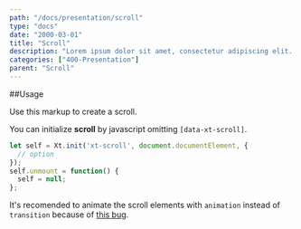 ```yaml
---
path: "/docs/presentation/scroll"
type: "docs"
date: "2000-03-01"
title: "Scroll"
description: "Lorem ipsum dolor sit amet, consectetur adipiscing elit. Nunc tempus laoreet leo sit amet iaculis."
categories: ["400-Presentation"]
parent: "Scroll"
---
```


##Usage

Use this markup to create a scroll.

<script type="text/plain" class="language-markup">
  <div data-xt-scroll>
    <div class="scroll">
      <!-- content -->
    </div>
  </div>
</script>

You can initialize **scroll** by javascript omitting `[data-xt-scroll]`.

```jsx
let self = Xt.init('xt-scroll', document.documentElement, {
  // option
});
self.unmount = function() {
  self = null;
};
```

<div class="alert alert--primary">
  <div class="alert_content">
    It's recomended to animate the scroll elements with <code>animation</code> instead of <code>transition</code>
    because
    of <a href="{% link faq.html %}#browsers-bugs-fixed-position">this bug</a>.
  </div>
</div>
